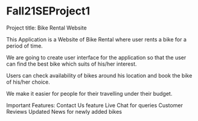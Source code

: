 # Fall21SEProject1

Project title: Bike Rental Website

This Application is a Website of Bike Rental where user rents a bike for a period of time.

We are going to create user interface for the application so that the user can find the best bike which suits of his/her interest.

Users can check availability of bikes around his location and book the bike of his/her choice.

We make it easier for people for their travelling under their budget.

Important Features:
Contact Us feature
Live Chat for queries
Customer Reviews
Updated News for newly added bikes
